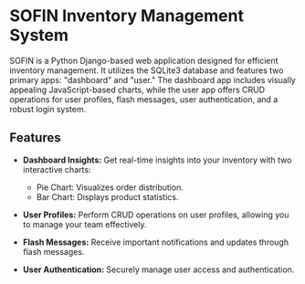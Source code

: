 # SOFIN Inventory Management System

SOFIN is a Python Django-based web application designed for efficient inventory management. It utilizes the SQLite3 database and features two primary apps: "dashboard" and "user." The dashboard app includes visually appealing JavaScript-based charts, while the user app offers CRUD operations for user profiles, flash messages, user authentication, and a robust login system.

## Features

- **Dashboard Insights:** Get real-time insights into your inventory with two interactive charts:
  - Pie Chart: Visualizes order distribution.
  - Bar Chart: Displays product statistics.

- **User Profiles:** Perform CRUD operations on user profiles, allowing you to manage your team effectively.

- **Flash Messages:** Receive important notifications and updates through flash messages.

- **User Authentication:** Securely manage user access and authentication.
